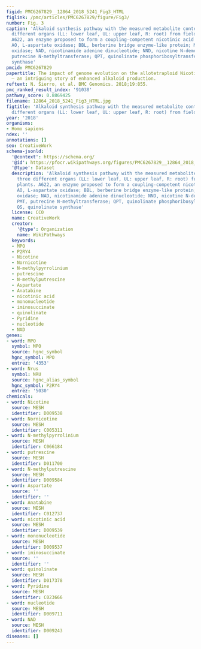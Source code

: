 ```yaml
---
figid: PMC6267829__12864_2018_5241_Fig3_HTML
figlink: /pmc/articles/PMC6267829/figure/Fig3/
number: Fig. 3
caption: 'Alkaloid synthesis pathway with the measured metabolite contents in three
  different organs (LL: lower leaf, UL: upper leaf, R: root) from field-grown plants.
  A622, an enzyme proposed to form a coupling-competent nicotinic acid intermediate;
  AO, L-aspartate oxidase; BBL, berberine bridge enzyme-like protein; MPO, methylputrescine
  oxidase; NAD, nicotinamide adenine dinucleotide; NND, nicotine N-demethylase; PMT,
  putrecine N-methyltransferase; QPT, quinolinate phosphoribosyltransferase; QS, quinolinate
  synthase'
pmcid: PMC6267829
papertitle: The impact of genome evolution on the allotetraploid Nicotiana rustica
  – an intriguing story of enhanced alkaloid production.
reftext: N. Sierro, et al. BMC Genomics. 2018;19:855.
pmc_ranked_result_index: '91038'
pathway_score: 0.8869425
filename: 12864_2018_5241_Fig3_HTML.jpg
figtitle: 'Alkaloid synthesis pathway with the measured metabolite contents in three
  different organs (LL: lower leaf, UL: upper leaf, R: root) from field-grown plants'
year: '2018'
organisms:
- Homo sapiens
ndex: ''
annotations: []
seo: CreativeWork
schema-jsonld:
  '@context': https://schema.org/
  '@id': https://pfocr.wikipathways.org/figures/PMC6267829__12864_2018_5241_Fig3_HTML.html
  '@type': Dataset
  description: 'Alkaloid synthesis pathway with the measured metabolite contents in
    three different organs (LL: lower leaf, UL: upper leaf, R: root) from field-grown
    plants. A622, an enzyme proposed to form a coupling-competent nicotinic acid intermediate;
    AO, L-aspartate oxidase; BBL, berberine bridge enzyme-like protein; MPO, methylputrescine
    oxidase; NAD, nicotinamide adenine dinucleotide; NND, nicotine N-demethylase;
    PMT, putrecine N-methyltransferase; QPT, quinolinate phosphoribosyltransferase;
    QS, quinolinate synthase'
  license: CC0
  name: CreativeWork
  creator:
    '@type': Organization
    name: WikiPathways
  keywords:
  - MPO
  - P2RY4
  - Nicotine
  - Nornicotine
  - N-methylpyrrolinium
  - putrescine
  - N-methylputrescine
  - Aspartate
  - Anatabine
  - nicotinic acid
  - mononucleotide
  - iminosuccinate
  - quinolinate
  - Pyridine
  - nucleotide
  - NAD
genes:
- word: MPO
  symbol: MPO
  source: hgnc_symbol
  hgnc_symbol: MPO
  entrez: '4353'
- word: Nrus
  symbol: NRU
  source: hgnc_alias_symbol
  hgnc_symbol: P2RY4
  entrez: '5030'
chemicals:
- word: Nicotine
  source: MESH
  identifier: D009538
- word: Nornicotine
  source: MESH
  identifier: C005311
- word: N-methylpyrrolinium
  source: MESH
  identifier: C066184
- word: putrescine
  source: MESH
  identifier: D011700
- word: N-methylputrescine
  source: MESH
  identifier: D009584
- word: Aspartate
  source: ''
  identifier: ''
- word: Anatabine
  source: MESH
  identifier: C012737
- word: nicotinic acid
  source: MESH
  identifier: D009539
- word: mononucleotide
  source: MESH
  identifier: D009537
- word: iminosuccinate
  source: ''
  identifier: ''
- word: quinolinate
  source: MESH
  identifier: D017378
- word: Pyridine
  source: MESH
  identifier: C023666
- word: nucleotide
  source: MESH
  identifier: D009711
- word: NAD
  source: MESH
  identifier: D009243
diseases: []
---
```

